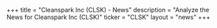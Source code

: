 +++
title = "Cleanspark Inc (CLSK) - News"
description = "Analyze the News for Cleanspark Inc (CLSK)"
ticker = "CLSK"
layout = "news"
+++


